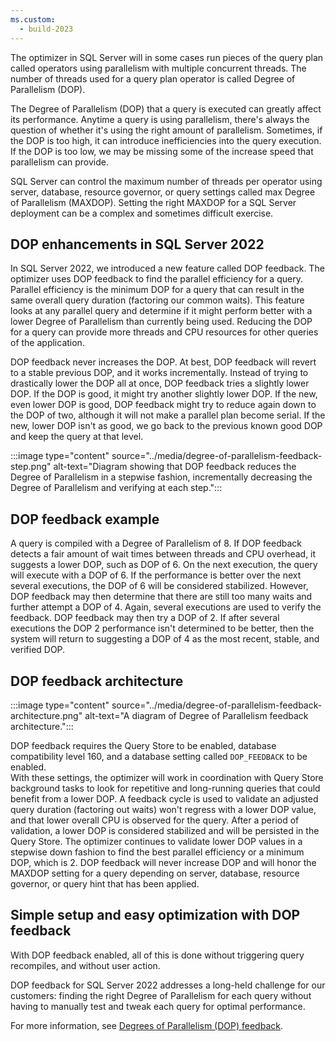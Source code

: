 ```yaml
---
ms.custom:
  - build-2023
---
```

The optimizer in SQL Server will in some cases run pieces of the query plan called operators using parallelism with multiple concurrent threads. The number of threads used for a query plan operator is called Degree of Parallelism (DOP).

The Degree of Parallelism (DOP) that a query is executed can greatly affect its performance. Anytime a query is using parallelism, there's always the question of whether it's using the right amount of parallelism. Sometimes, if the DOP is too high, it can introduce inefficiencies into the query execution. If the DOP is too low, we may be missing some of the increase speed that parallelism can provide.  

SQL Server can control the maximum number of threads per operator using server, database, resource governor, or query settings called max Degree of Parallelism (MAXDOP). Setting the right MAXDOP for a SQL Server deployment can be a complex and sometimes difficult exercise.

## DOP enhancements in SQL Server 2022

In SQL Server 2022, we introduced a new feature called DOP feedback. The optimizer uses DOP feedback to find the parallel efficiency for a query. Parallel efficiency is the minimum DOP for a query that can result in the same overall query duration (factoring our common waits). This feature looks at any parallel query and determine if it might perform better with a lower Degree of Parallelism than currently being used. Reducing the DOP for a query can provide more threads and CPU resources for other queries of the application.  

DOP feedback never increases the DOP. At best, DOP feedback will revert to a stable previous DOP, and it works incrementally. Instead of trying to drastically lower the DOP all at once, DOP feedback tries a slightly lower DOP. If the DOP is good, it might try another slightly lower DOP. If the new, even lower DOP is good, DOP feedback might try to reduce again down to the DOP of two, although it will not make a parallel plan become serial. If the new, lower DOP isn't as good, we go back to the previous known good DOP and keep the query at that level.

:::image type="content" source="../media/degree-of-parallelism-feedback-step.png" alt-text="Diagram showing that DOP feedback reduces the Degree of Parallelism in a stepwise fashion, incrementally decreasing the Degree of Parallelism and verifying at each step.":::

## DOP feedback example

A query is compiled with a Degree of Parallelism of 8. If DOP feedback detects a fair amount of wait times between threads and CPU overhead, it suggests a lower DOP, such as DOP of 6. On the next execution, the query will execute with a DOP of 6. If the performance is better over the next several executions, the DOP of 6 will be considered stabilized. However, DOP feedback may then determine that there are still too many waits and further attempt a DOP of 4. Again, several executions are used to verify the feedback. DOP feedback may then try a DOP of 2. If after several executions the DOP 2 performance isn't determined to be better, then the system will return to suggesting a DOP of 4 as the most recent, stable, and verified DOP.

## DOP feedback architecture

:::image type="content" source="../media/degree-of-parallelism-feedback-architecture.png" alt-text="A diagram of Degree of Parallelism feedback architecture.":::

DOP feedback requires the Query Store to be enabled, database compatibility level 160, and a database setting called `DOP_FEEDBACK` to be enabled.  
With these settings, the optimizer will work in coordination with Query Store background tasks to look for repetitive and long-running queries that could benefit from a lower DOP. A feedback cycle is used to validate an adjusted query duration (factoring out waits) won't regress with a lower DOP value, and that lower overall CPU is observed for the query. After a period of validation, a lower DOP is considered stabilized and will be persisted in the Query Store. The optimizer continues to validate lower DOP values in a stepwise down fashion to find the best parallel efficiency or a minimum DOP, which is 2. DOP feedback will never increase DOP and will honor the MAXDOP setting for a query depending on server, database, resource governor, or query hint that has been applied.

## Simple setup and easy optimization with DOP feedback

With DOP feedback enabled, all of this is done without triggering query recompiles, and without user action.  

DOP feedback for SQL Server 2022 addresses a long-held challenge for our customers: finding the right Degree of Parallelism for each query without having to manually test and tweak each query for optimal performance.

For more information, see [Degrees of Parallelism (DOP) feedback](/sql/relational-databases/performance/intelligent-query-processing-feedback#degree-of-parallelism-dop-feedback).
